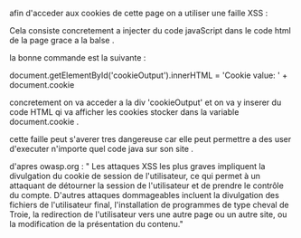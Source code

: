 afin d'acceder aux cookies de cette page on a utiliser une faille XSS :

Cela consiste concretement a injecter du code javaScript dans le code html de la page grace a la balse <script> </script> .

la bonne commande est la suivante :

document.getElementById('cookieOutput').innerHTML = 'Cookie value: ' + document.cookie

concretement on va acceder a la div 'cookieOutput' et on va y inserer du code HTML qi va afficher les cookies stocker dans la variable document.cookie .

cette faille peut s'averer tres dangereuse car elle peut permettre a des user d'executer n'importe quel code java sur son site . 

d'apres owasp.org : " Les attaques XSS les plus graves impliquent la divulgation du cookie de session de l'utilisateur, ce qui permet à un attaquant de détourner la session de l'utilisateur et de prendre le contrôle du compte. D'autres attaques dommageables incluent la divulgation des fichiers de l'utilisateur final, l'installation de programmes de type cheval de Troie, la redirection de l'utilisateur vers une autre page ou un autre site, ou la modification de la présentation du contenu."
